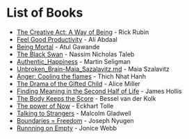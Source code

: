 # List of Books

- [The Creative Act: A Way of Being](./The_Creative_Act-Rick-Rubin.md) - Rick Rubin
- [Feel Good Productivity](./Feel_Good_Productivity-Ali_Abdaal.md) - Ali Abdaal
- [Being Mortal](./Being_Mortal-Atul_Gawande.md) - Atul Gawande
- [The Black Swan](./The_Black_Swan-Nassim_Taleb.md) - Nassim Nicholas Taleb
- [Authentic_Happiness](./Authentic_Happiness-Martin_Seligman.md) - Martin Seligman
- [Unbroken_Brain-Maia_Sazalavitz.md](./Unbroken_Brain-Maia_Sazalavitz.md) - Maia Szalavitz
- [Anger: Cooling the flames](./Anger_cooling_the_flames-Thich_Nhat_Hanh.md) - Thich Nhat Hanh
- [The Drama of the Gifted Child](./The_Drama_of_the_Gifted_Child-Alice_Miller.md) - Alice Miller
- [Finding Meaning in the Second Half of Life](./Finding_Meaning_in_the_Second_Half_of_Life-James_Hollis.md) - James Hollis
- [The Body Keeps the Score](./The_Body_Keeps_the_Score-Bessel_van_der_Kolk.md) - Bessel van der Kolk
- [The power of Now](./The_Power_of_Now-Eckhart_Tolle.md) - Eckhart Tolle
- [Talking to Strangers](./Talking_to_Strangers-Malcom_Gladwell.md) - Malcolm Gladwell
- [Boundaries = Freedom](./Boundaries_Freedom-Joseph_Nyugen.md) - Joseph Nyugen
- [Runnning on Empty](./Running_on_empty-Jonice_Webb.md) - Jonice Webb
